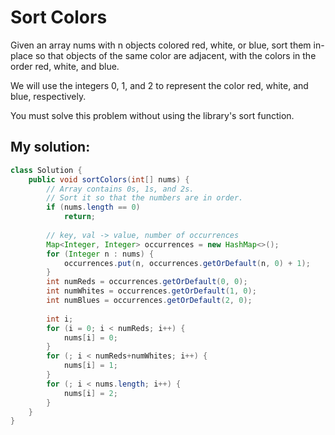 # Sort Colors

Given an array nums with n objects colored red, white, or blue, sort them in-place so that objects of the same color are adjacent, with the colors in the order red, white, and blue.

We will use the integers 0, 1, and 2 to represent the color red, white, and blue, respectively.

You must solve this problem without using the library's sort function.

## My solution:

```Java
class Solution {
    public void sortColors(int[] nums) {
        // Array contains 0s, 1s, and 2s.
        // Sort it so that the numbers are in order.
        if (nums.length == 0)
            return;
        
        // key, val -> value, number of occurrences
        Map<Integer, Integer> occurrences = new HashMap<>();
        for (Integer n : nums) {
            occurrences.put(n, occurrences.getOrDefault(n, 0) + 1);
        }
        int numReds = occurrences.getOrDefault(0, 0);
        int numWhites = occurrences.getOrDefault(1, 0);
        int numBlues = occurrences.getOrDefault(2, 0);
        
        int i;
        for (i = 0; i < numReds; i++) {
            nums[i] = 0;
        }
        for (; i < numReds+numWhites; i++) {
            nums[i] = 1;
        }
        for (; i < nums.length; i++) {
            nums[i] = 2;
        }
    }
}
```
